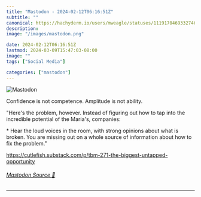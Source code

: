 ```yaml
---
title: "Mastodon - 2024-02-12T06:16:51Z"
subtitle: ""
canonical: https://hachyderm.io/users/mweagle/statuses/111917046933274670
description:
image: "/images/mastodon.png"

date: 2024-02-12T06:16:51Z
lastmod: 2024-03-09T15:47:03-08:00
image: ""
tags: ["Social Media"]

categories: ["mastodon"]
---
```

![Mastodon](/images/mastodon.png)

<p>Confidence is not competence. Amplitude is not ability. </p><p>&quot;Here&#39;s the problem, however. Instead of figuring out how to tap into the incredible potential of the Maria&#39;s, companies:</p><p>    * Hear the loud voices in the room, with strong opinions about what is broken. You are missing out on a whole source of information about how to fix the problem.&quot;</p><p><a href="https://cutlefish.substack.com/p/tbm-271-the-biggest-untapped-opportunity" target="_blank" rel="nofollow noopener noreferrer" translate="no"><span class="invisible">https://</span><span class="ellipsis">cutlefish.substack.com/p/tbm-2</span><span class="invisible">71-the-biggest-untapped-opportunity</span></a></p>


###### [Mastodon Source 🐘](https://hachyderm.io/@mweagle/111917046933274670)

___
